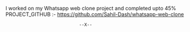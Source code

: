 I worked on my Whatsapp web clone project and completed upto 45% <br>
PROJECT_GITHUB :- https://github.com/Sahil-Dash/whatsapp-web-clone <br>



                                --X--